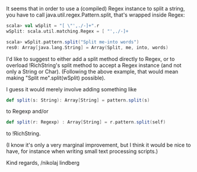 It seems that in order to use a (compiled) Regex instance to split a string, you have to call java.util.regex.Pattern.split, that's wrapped inside Regex:

```scala
scala> val wSplit = "[ \"',./-]+".r
wSplit: scala.util.matching.Regex = [ "',./-]+

scala> wSplit.pattern.split("Split me-into words")
res0: Array[java.lang.String] = Array(Split, me, into, words)
```

I'd like to suggest to either add a split method directly to Regex, or to overload !RichString's split method to accept a Regex instance (and not only a String or Char).  (Following the above example, that would mean making "Split me".split(wSplit) possible).

I guess it would merely involve adding something like

```scala
def split(s: String): Array[String] = pattern.split(s)
```
to Regexp and/or

```scala
def split(r: Regexp) : Array[String] = r.pattern.split(self)
```
to !RichString.

(I know it's only a very marginal improvement, but I think it would be nice to have, for instance when writing small text processing scripts.)

Kind regards,
/nikolaj lindberg
